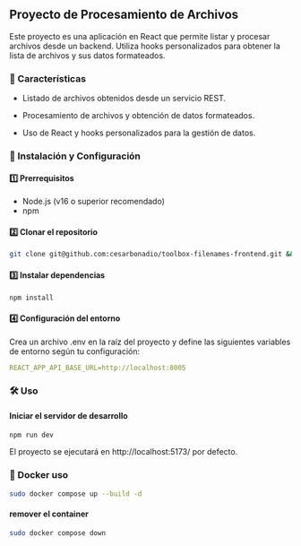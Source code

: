 ## Proyecto de Procesamiento de Archivos

Este proyecto es una aplicación en React que permite listar y procesar archivos desde un backend. Utiliza hooks personalizados para obtener la lista de archivos y sus datos formateados.

### 📌 Características

- Listado de archivos obtenidos desde un servicio REST.

- Procesamiento de archivos y obtención de datos formateados.

- Uso de React y hooks personalizados para la gestión de datos.

### 🚀 Instalación y Configuración

#### 1️⃣ Prerrequisitos

- Node.js (v16 o superior recomendado)
- npm

#### 2️⃣ Clonar el repositorio

```bash
git clone git@github.com:cesarbonadio/toolbox-filenames-frontend.git && cd toolbox-filenames-frontend
```

#### 3️⃣ Instalar dependencias

```bash
npm install
```

#### 4️⃣ Configuración del entorno

Crea un archivo .env en la raíz del proyecto y define las siguientes variables de entorno según tu configuración:

```yaml
REACT_APP_API_BASE_URL=http://localhost:8005
```

### 🛠 Uso

#### Iniciar el servidor de desarrollo

```bash
npm run dev
```

El proyecto se ejecutará en http://localhost:5173/ por defecto.


### 🐋 Docker uso

```bash
sudo docker compose up --build -d
```

#### remover el container
```bash
sudo docker compose down
```